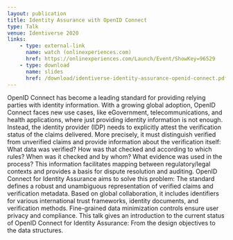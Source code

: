 ```yaml
---
layout: publication
title: Identity Assurance with OpenID Connect
type: Talk
venue: Identiverse 2020
links:
    - type: external-link
      name: watch (onlinexperiences.com)
      href: https://onlinexperiences.com/Launch/Event/ShowKey=96529
    - type: download
      name: slides
      href: /download/identiverse-identity-assurance-openid-connect.pdf
---
```


OpenID Connect has become a leading standard for providing relying parties with identity information. With a growing global adoption, OpenID Connect faces new use cases, like eGovernment, telecommunications, and health applications, where just providing identity information is not enough. Instead, the identity provider (IDP) needs to explicitly attest the verification status of the claims delivered. More precisely, it must distinguish verified from unverified claims and provide information about the verification itself: What data was verified? How was that checked and according to which rules? When was it checked and by whom? What evidence was used in the process? This information facilitates mapping between regulatory/legal contexts and provides a basis for dispute resolution and auditing. OpenID Connect for Identity Assurance aims to solve this problem: The standard defines a robust and unambiguous representation of verified claims and verification metadata. Based on global collaboration, it includes identifiers for various international trust frameworks, identity documents, and verification methods. Fine-grained data minimization controls ensure user privacy and compliance. This talk gives an introduction to the current status of OpenID Connect for Identity Assurance: From the design objectives to the data structures.

